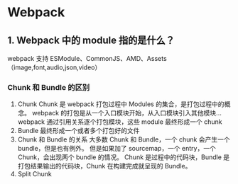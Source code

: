 # Webpack

## 1. Webpack 中的 module 指的是什么？

webpack 支持 ESModule、CommonJS、AMD、Assets（image,font,audio,json,video）

### Chunk 和 Bundle 的区别

1. Chunk
   Chunk 是 webpack 打包过程中 Modules 的集合，是打包过程中的概念。
   webpack 的打包是从一个入口模块开始，从入口模块引入其他模块...
   webpack 通过引用关系逐个打包模块，这些 module 最终形成一个 chunk
2. Bundle
   最终形成一个或者多个打包好的文件
3. Chunk 和 Bundle 的关系
   大多数 Chunk 和 Bundle，一个 chunk 会产生一个 bundle，但是也有例外。
   但是如果加了 sourcemap，一个 entry，一个 Chunk，会出现两个 bundle 的情况。
   Chunk 是过程中的代码块，Bundle 是打包结果输出的代码块，Chunk 在构建完成就呈现的 Bundle。
4. Split Chunk
